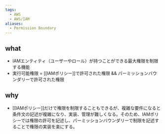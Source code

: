 ```yaml
---
tags:
  - AWS
  - AWS/IAM
aliases:
  - Permission Boundary
---
```

## what
- IAMエンティティ（ユーザーやロール）が持つことができる最大権限を制限する機能
- 実行可能権限 = [[IAMポリシー]]で許可された権限 && パーミッションバウンダリーで許可された権限
## why
- [[IAMポリシー]]だけで権限を制限することもできるが、複雑な要件になると条件文の記述が複雑になり、実装、管理が難しくなる。そのため、IAMポリシーでは権限の許可を記述し、パーミッションバウンダリーで制限を記述することで権限の実装を楽にする。